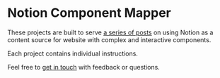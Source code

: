 # Notion Component Mapper

These projects are built to serve [a series of posts]() on using Notion as a content source for website with complex and interactive components.

Each project contains individual instructions.

Feel free to [get in touch](https://www.seancdavis.com/contact/) with feedback or questions.
